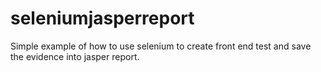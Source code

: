 # seleniumjasperreport
Simple example of how to use selenium to create front end test and save the evidence into jasper report.
